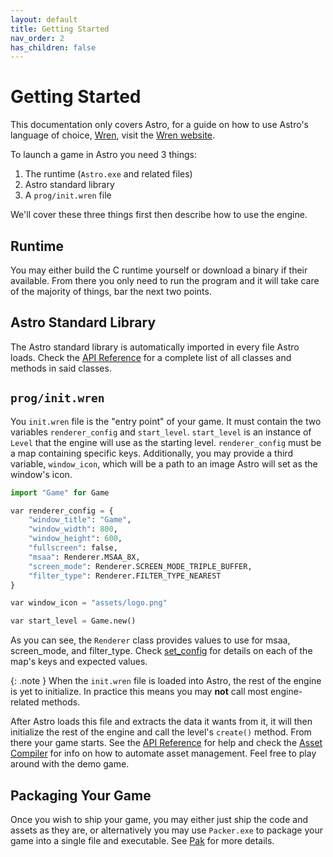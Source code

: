 ```yaml
---
layout: default
title: Getting Started
nav_order: 2
has_children: false
---
```



# Getting Started
This documentation only covers Astro, for a guide on how to use Astro's language of
choice, [Wren](https://github.com/wren-lang/wren), visit the [Wren website](https://wren.io/getting-started.html).

To launch a game in Astro you need 3 things:
1. The runtime (`Astro.exe` and related files)
2. Astro standard library
3. A `prog/init.wren` file

We'll cover these three things first then describe how to use the engine.

## Runtime
You may either build the C runtime yourself or download a binary if their available. From there
you only need to run the program and it will take care of the majority of things, bar the next
two points.

## Astro Standard Library
The Astro standard library is automatically imported in every file Astro loads. Check the
[API Reference](./API) for a complete list of all classes and methods in said classes.

## `prog/init.wren`
You `init.wren` file is the "entry point" of your game. It must contain the two variables `renderer_config`
and `start_level`. `start_level` is an instance of `Level` that the engine will use as the
starting level. `renderer_config` must be a map containing specific keys. Additionally, you may provide
a third variable, `window_icon`, which will be a path to an image Astro will set as the window's icon.

```python
import "Game" for Game

var renderer_config = {
    "window_title": "Game",
    "window_width": 800,
    "window_height": 600,
    "fullscreen": false,
    "msaa": Renderer.MSAA_8X,
    "screen_mode": Renderer.SCREEN_MODE_TRIPLE_BUFFER,
    "filter_type": Renderer.FILTER_TYPE_NEAREST
}

var window_icon = "assets/logo.png"

var start_level = Game.new()
```

As you can see, the `Renderer` class provides values to use for msaa, screen_mode, and filter_type.
Check [set_config](classes/Renderer.md#config-setter) for details on each of the map's keys and expected
values.

{: .note }
When the `init.wren` file is loaded into Astro, the rest of the engine is yet to initialize.
In practice this means you may **not** call most engine-related methods.  
  
After Astro loads this file and extracts the data it wants from it, it will then
initialize the rest of the engine and call the level's `create()` method. From
there your game starts. See the [API Reference](classes/index) for help and check the
[Asset Compiler](AssetCompiler) for info on how to automate asset management.
Feel free to play around with the demo game.

## Packaging Your Game

Once you wish to ship your game, you may either just ship the code and assets as they
are, or alternatively you may use `Packer.exe` to package your game into a single file
and executable. See [Pak](Pak) for more details.

